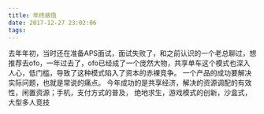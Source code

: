 ```yaml
---
title: 年终感悟
date: 2017-12-27 23:02:06
tags:
---
```

去年年初，当时还在准备APS面试，面试失败了，和之前认识的一个老总聊过，想推荐去ofo，一年过去了，ofo已经成了一个庞然大物，共享单车这个模式也深入人心，低门槛，导致了这种模式陷入了资本的赤裸竞争。
一个产品的成功要解决实际问题，也就是常说的痛点。
今年成功的是共享经济，解决的资源调配的有效性，闲置资源；手机，支付方式的普及，
绝地求生，游戏模式的创新，沙盒式，大型多人竞技